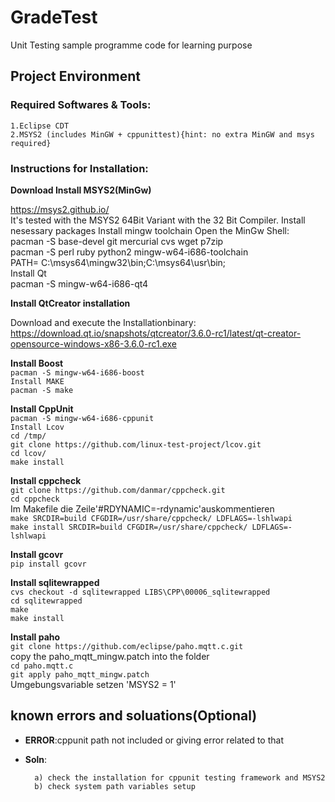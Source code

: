 # GradeTest

Unit Testing sample programme code for learning purpose

## Project Environment

### Required Softwares & Tools:
	1.Eclipse CDT
	2.MSYS2 (includes MinGW + cppunittest){hint: no extra MinGW and msys required}
		
### Instructions for Installation:

**Download Install MSYS2(MinGw)**

https://msys2.github.io/<br>
It's tested with the MSYS2 64Bit Variant with the 32 Bit Compiler.
Install nesessary packages
Install mingw toolchain
Open the MinGw Shell:<br>
pacman -S base-devel git mercurial cvs wget p7zip<br>
pacman -S perl ruby python2 mingw-w64-i686-toolchain<br>
PATH= C:\msys64\mingw32\bin;C:\msys64\usr\bin;<br>
Install Qt<br>
pacman -S mingw-w64-i686-qt4<br>

**Install QtCreator installation**

Download and execute the Installationbinary:<br>
https://download.qt.io/snapshots/qtcreator/3.6.0-rc1/latest/qt-creator-opensource-windows-x86-3.6.0-rc1.exe

**Install Boost**<br>
`pacman -S mingw-w64-i686-boost`<br>
`Install MAKE`<br>
`pacman -S make`

**Install CppUnit**<br>
``pacman -S mingw-w64-i686-cppunit``<br>
``Install Lcov``<br>
``cd /tmp/``<br>
``git clone https://github.com/linux-test-project/lcov.git``<br>
``cd lcov/``<br>
``make install``

**Install cppcheck**<br>
``git clone https://github.com/danmar/cppcheck.git``<br>
``cd cppcheck``<br>
Im Makefile die Zeile'#RDYNAMIC=-rdynamic'auskommentieren<br>
``make SRCDIR=build CFGDIR=/usr/share/cppcheck/ LDFLAGS=-lshlwapi``<br>
``make install SRCDIR=build CFGDIR=/usr/share/cppcheck/ LDFLAGS=-lshlwapi``

**Install gcovr**<br>
``pip install gcovr``

**Install sqlitewrapped**<br>
``cvs checkout -d sqlitewrapped LIBS\CPP\00006_sqlitewrapped``<br>
``cd sqlitewrapped``<br>
``make``<br>
``make install``

**Install paho**<br>
``git clone https://github.com/eclipse/paho.mqtt.c.git``<br>
copy the paho_mqtt_mingw.patch into the folder<br>
``cd paho.mqtt.c``<br>
``git apply paho_mqtt_mingw.patch``<br>
Umgebungsvariable setzen 'MSYS2 = 1'


## known errors and soluations(Optional)

- **ERROR**:cppunit path not included or giving error related to that 	
- **Soln**:
	
		a) check the installation for cppunit testing framework and MSYS2	
		b) check system path variables setup
